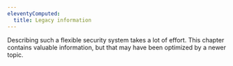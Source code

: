 ```yaml
---
eleventyComputed:
  title: Legacy information
---
```

Describing such a flexible security system takes a lot of effort. This chapter contains valuable information, but that may have been optimized by a newer topic. 
